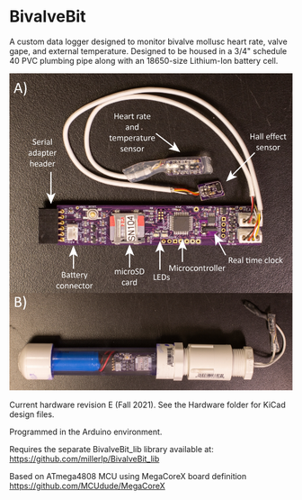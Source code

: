 # BivalveBit

A custom data logger designed to monitor bivalve mollusc heart rate, valve
gape, and external temperature. Designed to be housed in a 3/4" schedule 40 
PVC plumbing pipe along with an 18650-size Lithium-Ion battery cell. 

![Revision E circuit board](Hardware/BivalveBit_figure_sm.jpg)

Current hardware revision E (Fall 2021). See the Hardware folder for KiCad
design files.

Programmed in the Arduino environment.
 
Requires the separate BivalveBit_lib library available at: 
https://github.com/millerlp/BivalveBit_lib
 

 Based on ATmega4808 MCU using MegaCoreX board definition
 https://github.com/MCUdude/MegaCoreX
